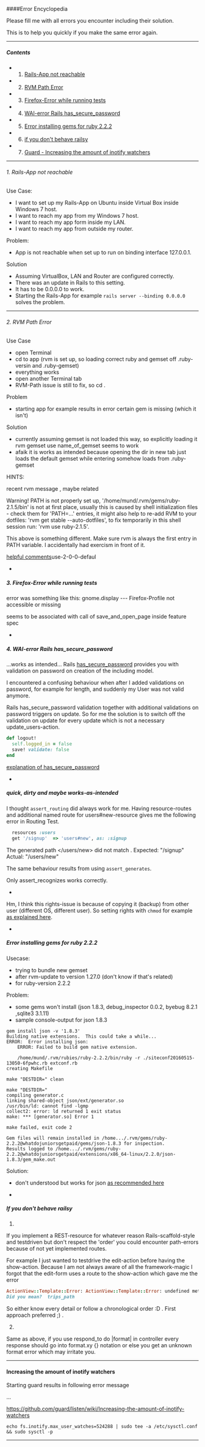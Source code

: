 ####Error Encyclopedia

Please fill me with all errors you encounter including their solution.

This is to help you quickly if you make the same error again.

---

##### Contents
- 1. [Rails-App not reachable](#1-rails-app-not-reachable)
- 2. [RVM Path Error](#2-rvm-path-error)
- 3. [Firefox-Error while running tests](#3-firefox-error-while-running-tests)
- 4. [WAI-error Rails has_secure_password](#4-wai-error-rails-has_secure_password)
- 5. [Error installing gems for ruby 2.2.2](#error-installing-gems-for-ruby-222)
- 6. [if you don't behave railsy](#if-you-dont-behave-railsy)
- 7. [Guard - Increasing the amount of inotify watchers](#increasing-the-amount-of-inotify-watchers)

---

###### 1. Rails-App not reachable

Use Case:
- I want to set up my Rails-App on Ubuntu inside Virtual Box inside Windows 7 host.
- I want to reach my app from my Windows 7 host.
- I want to reach my app form inside my LAN.
- I want to reach my app from outside my router.

Problem:
- App is not reachable when set up to run on binding interface 127.0.0.1.

Solution
- Assuming VirtualBox, LAN and Router are configured correctly.
- There was an update in Rails to this setting.
- It has to be 0.0.0.0 to work.
- Starting the Rails-App for example `rails server --binding 0.0.0.0` solves the problem.

---

###### 2. RVM Path Error

Use Case
- open Terminal
- cd to app (rvm is set up, so loading correct ruby and gemset off .ruby-versin and .ruby-gemset)
- everything works
- open another Terminal tab
- RVM-Path issue is still to fix, so cd .

Problem

- starting app for example results in error certain gem is missing (which it isn't)

Solution
- currently assuming gemset is not loaded this way, so explicitly loading it rvm gemset use name_of_gemset seems to work
- afaik it is works as intended because opening the dir in new tab just loads the default gemset while entering somehow loads from .ruby-gemset

HINTS:

recent rvm message , maybe related

Warning! PATH is not properly set up, '/home/mund/.rvm/gems/ruby-2.1.5/bin' is not at first place,
         usually this is caused by shell initialization files - check them for 'PATH=...' entries,
         it might also help to re-add RVM to your dotfiles: 'rvm get stable --auto-dotfiles',
         to fix temporarily in this shell session run: 'rvm use ruby-2.1.5'.

This above is something different. Make sure rvm is always the first entry in PATH variable. I accidentally had exercism in front of it.

[helpful comments](http://stackoverflow.com/questions/18276701/getting-warning-path-is-not-properly-set-up-when-doing-rvm-)use-2-0-0-defaul

-

##### 3. Firefox-Error while running tests

error was something like this: gnome.display --- Firefox-Profile not accessible or missing

seems to be associated with call of save_and_open_page inside feature spec

-

##### 4. WAI-error Rails has_secure_password

...works as intended...
Rails [has_secure_password](http://apidock.com/rails/ActiveModel/SecurePassword/ClassMethods/has_secure_password) provides you with validation on password on creation of the including model.

I encountered a confusing behaviour when after I added validations on password, for example for length, and suddenly my User was not valid anymore.

Rails has_secure_password validation together with additional validations on password triggers on update. So for me the solution is to switch off the validation on update for every update which is not a necessary update_users-action.

```ruby
def logout!
  self.logged_in = false
  save! validate: false
end
```

[explanation of has_secure_password](http://robert-reiz.com/2014/04/12/has_secure_password-with-rails-4-1/)

-

##### quick, dirty and maybe works-as-intended

I thought `assert_routing` did always work for me. Having resource-routes and additional named route for users#new-resource gives me the following error in Routing Test.

```ruby
  resources :users
  get '/signup'  => 'users#new', as: :signup
```

The generated path </users/new> did not match </signup>.
  Expected: "/signup"
    Actual: "/users/new"

The same behaviour results from using `assert_generates`.

Only assert_recognizes works correctly.

-

Hm, I think this rights-issue is because of copying it (backup) from other user (different OS, different user).
So setting rights with `chmod` for example [as explained here](http://stackoverflow.com/questions/23297832/weird-rails-error-permission-denied-bin-rails-for-old-rails-apps).

-

##### Error installing gems for ruby 2.2.2

Usecase:
- trying to bundle new gemset
- after rvm-update to version 1.27.0 (don't know if that's related)
- for ruby-version 2.2.2

Problem:
- some gems won't install (json 1.8.3, debug_inspector 0.0.2, byebug 8.2.1 ,sqlite3 3.1.11)
- sample console-output for json 1.8.3

```
gem install json -v '1.8.3'
Building native extensions.  This could take a while...
ERROR:  Error installing json:
	ERROR: Failed to build gem native extension.

    /home/mund/.rvm/rubies/ruby-2.2.2/bin/ruby -r ./siteconf20160515-13050-6fpwhc.rb extconf.rb
creating Makefile

make "DESTDIR=" clean

make "DESTDIR="
compiling generator.c
linking shared-object json/ext/generator.so
/usr/bin/ld: cannot find -lgmp
collect2: error: ld returned 1 exit status
make: *** [generator.so] Error 1

make failed, exit code 2

Gem files will remain installed in /home.../.rvm/gems/ruby-2.2.2@whatdojuniorsgetpaid/gems/json-1.8.3 for inspection.
Results logged to /home.../.rvm/gems/ruby-2.2.2@whatdojuniorsgetpaid/extensions/x86_64-linux/2.2.0/json-1.8.3/gem_make.out
```

Solution:
- don't understood but works for json [as recommended here](https://github.com/flori/json/issues/259)

-

##### If you don't behave railsy

1)
If you implement a REST-resource for whatever reason Rails-scaffold-style and testdriven but don't respect the 'order' you could encounter path-errors because of not yet implemented routes.

For example I just wanted to testdrive the edit-action before having the show-action. Because I am not always aware of all the framework-magic I forgot that the edit-form uses a route to the show-action which gave me the error

```ruby
ActionView::Template::Error: ActionView::Template::Error: undefined method `your_resource_path' for <<Class...>
Did you mean?  trips_path
```

So either know every detail or follow a chronological order :D . First approach preferred ;) .

2)
Same as above, if you use respond_to do |format| in controller every response should go into format.xy {} notation or else you get an unknown format error which may irritate you.

---

#### Increasing the amount of inotify watchers

Starting guard results in following error message

...

https://github.com/guard/listen/wiki/Increasing-the-amount-of-inotify-watchers

```
echo fs.inotify.max_user_watches=524288 | sudo tee -a /etc/sysctl.conf && sudo sysctl -p
```

---
